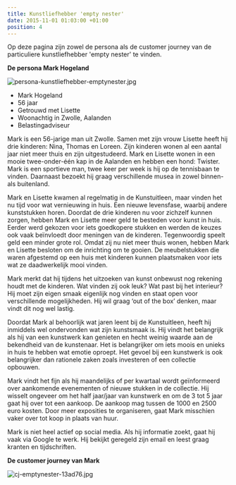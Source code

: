 ```yaml
---
title: Kunstliefhebber 'empty nester'
date: 2015-11-01 01:03:00 +01:00
position: 4
---
```


Op deze pagina zijn zowel de persona als de customer journey van de particuliere kunstliefhebber 'empty nester' te vinden.

**De persona Mark Hogeland**

![persona-kunstliefhebber-emptynester.jpg](/uploads/persona-kunstliefhebber-emptynester.jpg)

* Mark Hogeland
* 56 jaar 
* Getrouwd met Lisette
* Woonachtig in Zwolle, Aalanden 
* Belastingadviseur

Mark is een 56-jarige man uit Zwolle. Samen met zijn vrouw Lisette heeft hij drie kinderen: Nina, Thomas en Loreen. Zijn kinderen wonen al een aantal jaar niet meer thuis en zijn uitgestudeerd. Mark en Lisette wonen in een mooie twee-onder-één kap in de Aalanden en hebben een hond: Twister. 
Mark is een sportieve man, twee keer per week is hij op de tennisbaan te vinden. Daarnaast bezoekt hij graag verschillende musea in zowel binnen- als buitenland. 

Mark en Lisette kwamen al regelmatig in de Kunstuitleen, maar vinden het nu tijd voor wat vernieuwing in huis. Een nieuwe levensfase, waarbij andere kunststukken horen. Doordat de drie kinderen nu voor zichzelf kunnen zorgen, hebben Mark en Lisette meer geld te besteden voor kunst in huis. Eerder werd gekozen voor iets goedkopere stukken en werden de keuzes ook vaak beïnvloedt door meningen van de kinderen. Tegenwoordig speelt geld een minder grote rol. Omdat zij nu niet meer thuis wonen, hebben Mark en Lisette besloten om de inrichting om te gooien. De meubelstukken die waren afgestemd op een huis met kinderen kunnen plaatsmaken voor iets wat ze daadwerkelijk mooi vinden.

Mark merkt dat hij tijdens het uitzoeken van kunst onbewust nog rekening houdt met de kinderen. Wat vinden zij ook leuk? Wat past bij het interieur? Hij moet zijn eigen smaak eigenlijk nog vinden en staat open voor verschillende mogelijkheden. Hij wil graag ‘out of the box’ denken, maar vindt dit nog wel lastig. 

Doordat Mark al behoorlijk wat jaren leent bij de Kunstuitleen, heeft hij inmiddels wel ondervonden wat zijn kunstsmaak is. Hij vindt het belangrijk als hij van een kunstwerk kan genieten en hecht weinig waarde aan de bekendheid van de kunstenaar. Het is belangrijker om iets moois en unieks in huis te hebben wat emotie oproept. Het gevoel bij een kunstwerk is ook belangrijker dan rationele zaken zoals investeren of een collectie opbouwen. 

Mark vindt het fijn als hij maandelijks of per kwartaal wordt geïnformeerd over aankomende evenementen of nieuwe stukken in de collectie. Hij wisselt ongeveer om het half jaar/jaar van kunstwerk en om de 3 tot 5 jaar gaat hij over tot een aankoop. De aankoop mag tussen de 1000 en 2500 euro kosten. Door meer exposities te organiseren, gaat Mark misschien vaker over tot koop in plaats van huur. 

Mark is niet heel actief op social media. Als hij informatie zoekt, gaat hij vaak via Google te werk. Hij bekijkt geregeld zijn email en leest graag kranten en tijdschriften. 

**De customer journey van Mark**

![cj-emptynester-13ad76.jpg](/uploads/cj-emptynester-13ad76.jpg)